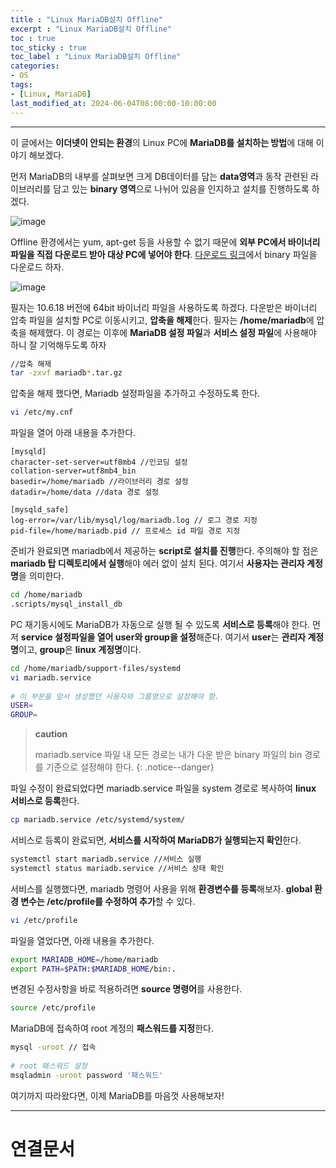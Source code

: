 ```yaml
---
title : "Linux MariaDB설치 Offline"
excerpt : "Linux MariaDB설치 Offline"
toc : true
toc_sticky : true
toc_label : "Linux MariaDB설치 Offline"
categories:
- OS
tags:
- [Linux, MariaDB]
last_modified_at: 2024-06-04T08:00:00-10:00:00
---
```

  
---
  
 이 글에서는 **이더넷이 안되는 환경**의 Linux PC에 **MariaDB를 설치하는 방법**에 대해 이야기 해보겠다.

 먼저 MariaDB의 내부를 살펴보면 크게 DB데이터를 담는 **data영역**과 동작 관련된 라이브러리를 담고 있는 **binary 영역**으로 나뉘어 있음을 인지하고 설치를 진행하도록 하겠다.
   
![image](../../assets/images/MariaDBStructure.png)

 Offline 환경에서는 yum, apt-get 등을 사용할 수 없기 때문에 **외부 PC에서 바이너리 파일을 직접 다운로드 받아 대상 PC에 넣어야 한다**. [다운로드 링크]([https://downloads.mariadb.org/mariadb/](https://downloads.mariadb.org/mariadb/))에서 binary 파일을 다운로드 하자.
  
![image](../../assets/images/MariaDBBinaryDownload.png)
 
 필자는 10.6.18 버전에 64bit 바이너리 파일을 사용하도록 하겠다. 다운받은 바이너리 압축 파일을 설치할 PC로 이동시키고, **압축을 해제**한다. 필자는 **/home/mariadb**에 압축을 해제했다. 이 경로는 이후에 **MariaDB 설정 파일**과 **서비스 설정 파일**에 사용해야 하니 잘 기억해두도록 하자
  
```bash
//압축 해제
tar -zxvf mariadb*.tar.gz
```

 압축을 해제 했다면, Mariadb 설정파일을 추가하고 수정하도록 한다. 
  
```bash
vi /etc/my.cnf
```

 파일을 열어 아래 내용을 추가한다.
 
```
[mysqld] 
character-set-server=utf8mb4 //인코딩 설정
collation-server=utf8mb4_bin 
basedir=/home/mariadb //라이브러리 경로 설정
datadir=/home/data //data 경로 설정

[mysqld_safe] 
log-error=/var/lib/mysql/log/mariadb.log // 로그 경로 지정
pid-file=/home/mariadb.pid // 프로세스 id 파일 경로 지정
```

 준비가 완료되면 mariadb에서 제공하는 **script로 설치를 진행**한다. 주의해야 할 점은 **mariadb 탑 디렉토리에서 실행**해야 에러 없이 설치 된다. 여기서 **사용자는 관리자 계정명**을 의미한다.
  
```bash
cd /home/mariadb
.scripts/mysql_install_db
```

 PC 재기동시에도 MariaDB가 자동으로 실행 될 수 있도록 **서비스로 등록**해야 한다. 먼저 **service 설정파일을 열어 user와 group을 설정**해준다. 여기서 **user**는 **관리자 계정명**이고, **group**은 **linux 계정명**이다.
  
```bash
cd /home/mariadb/support-files/systemd 
vi mariadb.service 
  
# 이 부분을 앞서 생성했던 사용자와 그룹명으로 설정해야 함. 
USER= 
GROUP= 
```

> **caution**
>
> mariadb.service 파일 내 모든 경로는 내가 다운 받은 binary 파일의 bin 경로를 기준으로 설정해야 한다. 
{: .notice--danger}  

 파일 수정이 완료되었다면 mariadb.service 파일을 system 경로로 복사하여 **linux 서비스로 등록**한다.
  
```bash
cp mariadb.service /etc/systemd/system/
```

 서비스로 등록이 완료되면, **서비스를 시작하여 MariaDB가 실행되는지 확인**한다.
  
```bash
systemctl start mariadb.service​ //서비스 실행
systemctl status mariadb.service //서비스 상태 확인
```

 서비스를 실행했다면, mariadb 명령어 사용을 위해 **환경변수를 등록**해보자. **global 환경 변수는 /etc/profile를 수정하여 추가**할 수 있다.
  
```bash
vi /etc/profile
```

 파일을 열었다면, 아래 내용을 추가한다.
  
```bash
export MARIADB_HOME=/home/mariadb
export PATH=$PATH:$MARIADB_HOME/bin:.
```

 변경된 수정사항을 바로 적용하려면 **source 명령어**를 사용한다.
  
```bash
source /etc/profile
```

 MariaDB에 접속하여 root 계정의 **패스워드를 지정**한다.
  
```bash
mysql -uroot // 접속
  
# root 패스워드 설정 
msqladmin -uroot password '패스워드'
```

여기까지 따라왔다면, 이제 MariaDB를 마음껏 사용해보자!

---
  
# 연결문서

